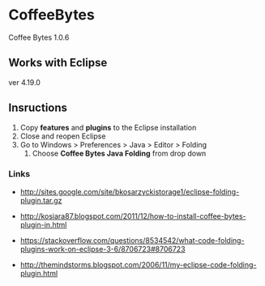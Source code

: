 # CoffeeBytes
Coffee Bytes 1.0.6

## Works with Eclipse
ver 4.19.0

## Insructions

1. Copy **features** and **plugins** to the Eclipse installation
2. Close and reopen Eclipse
3. Go to Windows > Preferences > Java > Editor > Folding
   1. Choose **Coffee Bytes Java Folding** from drop down

### Links
- http://sites.google.com/site/bkosarzyckistorage1/eclipse-folding-plugin.tar.gz

- http://kosiara87.blogspot.com/2011/12/how-to-install-coffee-bytes-plugin-in.html

- https://stackoverflow.com/questions/8534542/what-code-folding-plugins-work-on-eclipse-3-6/8706723#8706723

- http://themindstorms.blogspot.com/2006/11/my-eclipse-code-folding-plugin.html
